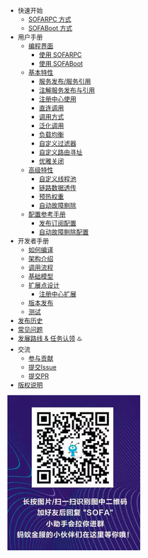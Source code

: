 * 快速开始
    * [SOFARPC 方式](./Getting-Started-With-RPC)
    * [SOFABoot 方式](./Getting-Started-With-SOFA-Boot)
* 用户手册
    * [编程界面](./Programming)
        * [使用 SOFARPC](./Programing-RPC)
        * [使用 SOFABoot](./Programing-SOFA-BOOT)
    * [基本特性](./Features)
        * [服务发布/服务引用](./Publish-And-Reference)
        * [注解服务发布与引用](./Annotation-Usage)
        * [注册中心使用](./Registry-Usage.md)
        * [直连调用](./Peer-To-Peer)
        * [调用方式](./Invoke-Type)
        * [泛化调用](./Generic-Invoke)
        * [负载均衡](./Load-Balance)
        * [自定义过滤器](./Custom-Filter)
        * [自定义路由寻址](./Custom-Router)
        * [优雅关闭](./Graceful-Shutdown)
    * [高级特性](./AdvancedFeatures)
        * [自定义线程池](./Custom-ThreadPool)
        * [链路数据透传](./Invoke-Chain-Pass-Data)
        * [预热权重](./Provider-Warmup-Weight)
        * [自动故障剔除](./Fault-Tolerance)
    * [配置参考手册](./Configuration)
        * [发布订阅配置](./Configuration-Common)
        * [自动故障剔除配置](./Configuration-Fault-Tolerance)
* 开发者手册
    * [如何编译](./How-To-Build)
    * [架构介绍](./Structure-Intro)
    * [调用流程](./Client-Invoke-Flow)
    * [基础模型](./Common-Model)
    * [扩展点设计](./Extension-Loader)
        * [注册中心扩展](./Registry-Extension-Guide)
    * [版本发布](./Version-Release)
    * [测试](./Test)
* [发布历史](./ReleaseNotes)
* [常见问题](./FAQ)
* [发展路线 & 任务认领](./RoadMap) ♨️ 
* 交流
    * [参与贡献](./Contributing)
    * [提交Issue](https://github.com/alipay/sofa-rpc/issues/new)
    * [提交PR](https://github.com/alipay/sofa-rpc/compare)
* [版权说明](./NOTICE)

![加好友回复"SOFA"进群](./resources/wx_1.png)


